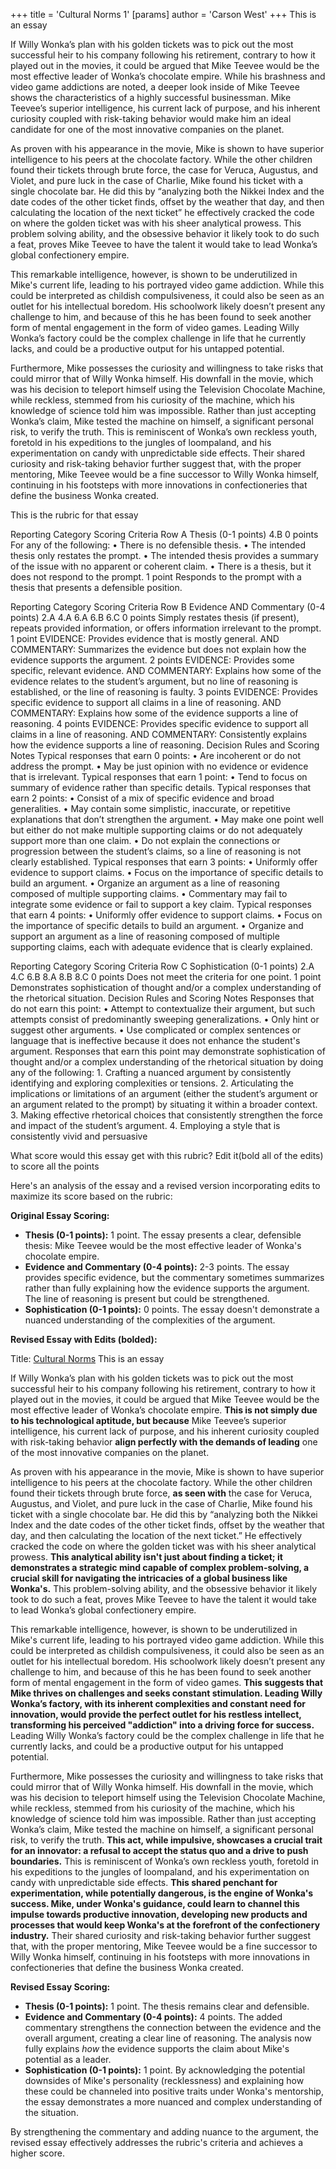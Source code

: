 +++
 title = 'Cultural Norms 1'
[params]
	author = 'Carson West'
+++
This is an essay

If Willy Wonka’s plan with his golden tickets was to pick out the most successful heir to his company following his retirement, contrary to how it played out in the movies, it could be argued that Mike Teevee would be the most effective leader of Wonka’s chocolate empire. While his brashness and video game addictions are noted, a deeper look inside of Mike Teevee shows the characteristics of a highly successful businessman. Mike Teevee’s superior intelligence, his current lack of purpose, and his inherent curiosity coupled with risk-taking behavior would make him an ideal candidate for one of the most innovative companies on the planet.

As proven with his appearance in the movie, Mike is shown to have superior intelligence to his peers at the chocolate factory. While the other children found their tickets through brute force, the case for Veruca, Augustus, and Violet, and pure luck in the case of Charlie, Mike found his ticket with a single chocolate bar. He did this by “analyzing both the Nikkei Index and the date codes of the other ticket finds, offset by the weather that day, and then calculating the location of the next ticket” he effectively cracked the code on where the golden ticket was with his sheer analytical prowess. This problem solving ability, and the obsessive behavior it likely took to do such a feat, proves Mike Teevee to have the talent it would take to lead Wonka’s global confectionery empire.

This remarkable intelligence, however, is shown to be underutilized in Mike's current life, leading to his portrayed video game addiction. While this could be interpreted as childish compulsiveness, it could also be seen as an outlet for his intellectual boredom. His schoolwork likely doesn’t present any challenge to him, and because of this he has been found to seek another form of mental engagement in the form of video games. Leading Willy Wonka’s factory could be the complex challenge in life that he currently lacks, and could be a productive output for his untapped potential. 

Furthermore, Mike possesses the curiosity and willingness to take risks that could mirror that of Willy Wonka himself. His downfall in the movie, which was his decision to teleport himself using the Television Chocolate Machine, while reckless, stemmed from his curiosity of the machine, which his knowledge of science told him was impossible. Rather than just accepting Wonka’s claim, Mike tested the machine on himself, a significant personal risk, to verify the truth. This is reminiscent of Wonka’s own reckless youth, foretold in his expeditions to the jungles of loompaland, and his experimentation on candy with unpredictable side effects. Their shared curiosity and risk-taking behavior further suggest that, with the proper mentoring, Mike Teevee would be a fine successor to Willy Wonka himself, continuing in his footsteps with more innovations in confectioneries that define the business Wonka created. 

This is the rubric for that essay

Reporting Category Scoring Criteria Row A Thesis (0-1 points) 4.B 
0 points For any of the following: • There is no defensible thesis. • The intended thesis only restates the prompt. • The intended thesis provides a summary of the issue with no apparent or coherent claim. • There is a thesis, but it does not respond to the prompt. 
1 point
Responds to the prompt with a thesis that presents a defensible position.

Reporting Category Scoring Criteria Row B Evidence AND Commentary (0-4 points) 2.A 4.A 6.A 6.B 6.C 0 points Simply restates thesis (if present), repeats provided information, or offers information irrelevant to the prompt. 1 point EVIDENCE: Provides evidence that is mostly general. AND COMMENTARY: Summarizes the evidence but does not explain how the evidence supports the argument. 2 points EVIDENCE: Provides some specific, relevant evidence. AND COMMENTARY: Explains how some of the evidence relates to the student’s argument, but no line of reasoning is established, or the line of reasoning is faulty. 3 points EVIDENCE: Provides specific evidence to support all claims in a line of reasoning. AND COMMENTARY: Explains how some of the evidence supports a line of reasoning. 4 points EVIDENCE: Provides specific evidence to support all claims in a line of reasoning. AND COMMENTARY: Consistently explains how the evidence supports a line of reasoning. Decision Rules and Scoring Notes Typical responses that earn 0 points: • Are incoherent or do not address the prompt. • May be just opinion with no evidence or evidence that is irrelevant. Typical responses that earn 1 point: • Tend to focus on summary of evidence rather than specific details. Typical responses that earn 2 points: • Consist of a mix of specific evidence and broad generalities. • May contain some simplistic, inaccurate, or repetitive explanations that don’t strengthen the argument. • May make one point well but either do not make multiple supporting claims or do not adequately support more than one claim. • Do not explain the connections or progression between the student’s claims, so a line of reasoning is not clearly established. Typical responses that earn 3 points: • Uniformly offer evidence to support claims. • Focus on the importance of specific details to build an argument. • Organize an argument as a line of reasoning composed of multiple supporting claims. • Commentary may fail to integrate some evidence or fail to support a key claim. Typical responses that earn 4 points: • Uniformly offer evidence to support claims. • Focus on the importance of specific details to build an argument. • Organize and support an argument as a line of reasoning composed of multiple supporting claims, each with adequate evidence that is clearly explained.

Reporting Category Scoring Criteria Row C Sophistication (0-1 points) 2.A 4.C 6.B 8.A 8.B 8.C 0 points Does not meet the criteria for one point. 1 point Demonstrates sophistication of thought and/or a complex understanding of the rhetorical situation. Decision Rules and Scoring Notes Responses that do not earn this point: • Attempt to contextualize their argument, but such attempts consist of predominantly sweeping generalizations. • Only hint or suggest other arguments. • Use complicated or complex sentences or language that is ineffective because it does not enhance the student's argument. Responses that earn this point may demonstrate sophistication of thought and/or a complex understanding of the rhetorical situation by doing any of the following: 1. Crafting a nuanced argument by consistently identifying and exploring complexities or tensions. 2. Articulating the implications or limitations of an argument (either the student’s argument or an argument related to the prompt) by situating it within a broader context. 3. Making effective rhetorical choices that consistently strengthen the force and impact of the student’s argument. 4. Employing a style that is consistently vivid and persuasive

What score would this essay get with this rubric? Edit it(bold all of the edits) to score all the points

Here's an analysis of the essay and a revised version incorporating edits to maximize its score based on the rubric:

**Original Essay Scoring:**

* **Thesis (0-1 points):** 1 point. The essay presents a clear, defensible thesis: Mike Teevee would be the most effective leader of Wonka's chocolate empire.
* **Evidence and Commentary (0-4 points):** 2-3 points. The essay provides specific evidence, but the commentary sometimes summarizes rather than fully explaining how the evidence supports the argument. The line of reasoning is present but could be strengthened.
* **Sophistication (0-1 points):** 0 points. The essay doesn't demonstrate a nuanced understanding of the complexities of the argument.

**Revised Essay with Edits (bolded):**

Title: [Cultural Norms](./../cultural-norms/) 
This is an essay

If Willy Wonka’s plan with his golden tickets was to pick out the most successful heir to his company following his retirement, contrary to how it played out in the movies, it could be argued that Mike Teevee would be the most effective leader of Wonka’s chocolate empire.  **This is not simply due to his technological aptitude, but because** Mike Teevee’s superior intelligence, his current lack of purpose, and his inherent curiosity coupled with risk-taking behavior **align perfectly with the demands of leading** one of the most innovative companies on the planet.

As proven with his appearance in the movie, Mike is shown to have superior intelligence to his peers at the chocolate factory. While the other children found their tickets through brute force, **as seen with** the case for Veruca, Augustus, and Violet, and pure luck in the case of Charlie, Mike found his ticket with a single chocolate bar. He did this by “analyzing both the Nikkei Index and the date codes of the other ticket finds, offset by the weather that day, and then calculating the location of the next ticket.” He effectively cracked the code on where the golden ticket was with his sheer analytical prowess.  **This analytical ability isn't just about finding a ticket; it demonstrates a strategic mind capable of complex problem-solving, a crucial skill for navigating the intricacies of a global business like Wonka's.** This problem-solving ability, and the obsessive behavior it likely took to do such a feat, proves Mike Teevee to have the talent it would take to lead Wonka’s global confectionery empire.

This remarkable intelligence, however, is shown to be underutilized in Mike's current life, leading to his portrayed video game addiction. While this could be interpreted as childish compulsiveness, it could also be seen as an outlet for his intellectual boredom. His schoolwork likely doesn’t present any challenge to him, and because of this he has been found to seek another form of mental engagement in the form of video games.  **This suggests that Mike thrives on challenges and seeks constant stimulation. Leading Willy Wonka’s factory, with its inherent complexities and constant need for innovation, would provide the perfect outlet for his restless intellect, transforming his perceived "addiction" into a driving force for success.** Leading Willy Wonka’s factory could be the complex challenge in life that he currently lacks, and could be a productive output for his untapped potential. 

Furthermore, Mike possesses the curiosity and willingness to take risks that could mirror that of Willy Wonka himself. His downfall in the movie, which was his decision to teleport himself using the Television Chocolate Machine, while reckless, stemmed from his curiosity of the machine, which his knowledge of science told him was impossible. Rather than just accepting Wonka’s claim, Mike tested the machine on himself, a significant personal risk, to verify the truth. **This act, while impulsive, showcases a crucial trait for an innovator: a refusal to accept the status quo and a drive to push boundaries.** This is reminiscent of Wonka’s own reckless youth, foretold in his expeditions to the jungles of loompaland, and his experimentation on candy with unpredictable side effects.  **This shared penchant for experimentation, while potentially dangerous, is the engine of Wonka's success.  Mike, under Wonka's guidance, could learn to channel this impulse towards productive innovation, developing new products and processes that would keep Wonka's at the forefront of the confectionery industry.** Their shared curiosity and risk-taking behavior further suggest that, with the proper mentoring, Mike Teevee would be a fine successor to Willy Wonka himself, continuing in his footsteps with more innovations in confectioneries that define the business Wonka created.


**Revised Essay Scoring:**

* **Thesis (0-1 points):** 1 point.  The thesis remains clear and defensible.
* **Evidence and Commentary (0-4 points):** 4 points. The added commentary strengthens the connection between the evidence and the overall argument, creating a clear line of reasoning.  The analysis now fully explains *how* the evidence supports the claim about Mike's potential as a leader.
* **Sophistication (0-1 points):** 1 point.  By acknowledging the potential downsides of Mike's personality (recklessness) and explaining how these could be channeled into positive traits under Wonka's mentorship, the essay demonstrates a more nuanced and complex understanding of the situation.


By strengthening the commentary and adding nuance to the argument, the revised essay effectively addresses the rubric's criteria and achieves a higher score.
